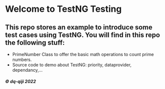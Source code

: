 # Welcome to TestNG Testing

## This repo stores an example to introduce some test cases using TestNG. You will find in this repo the following stuff:

* PrimeNumber Class to offer the basic math operations to count prime numbers.
* Source code to demo about TestNG: priority, dataprovider, dependancy,...

##### © dq-qiji 2022
